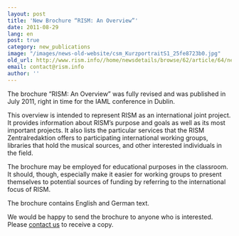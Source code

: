 ```yaml
---
layout: post
title: 'New Brochure “RISM: An Overview”'
date: 2011-08-29
lang: en
post: true
category: new_publications
image: "/images/news-old-website/csm_KurzportraitS1_25fe8723b0.jpg"
old_url: http://www.rism.info//home/newsdetails/browse/62/article/64/new-brochure-rism-an-overview.html
email: contact@rism.info
author: ''
---
```



The brochure “RISM: An Overview” was fully revised and was published in July 2011, right in time for the IAML conference in Dublin.

This overview is intended to represent RISM as an international joint project. It provides information about RISM’s purpose and goals as well as its most important projects. It also lists the particular services that the RISM Zentralredaktion offers to participating international working groups, libraries that hold the musical sources, and other interested individuals in the field.

The brochure may be employed for educational purposes in the classroom. It should, though, especially make it easier for working groups to present themselves to potential sources of funding by referring to the international focus of RISM.

The brochure contains English and German text.

We would be happy to send the brochure to anyone who is interested. Please [contact us](mailto:contact@rism.info) to receive a copy.
